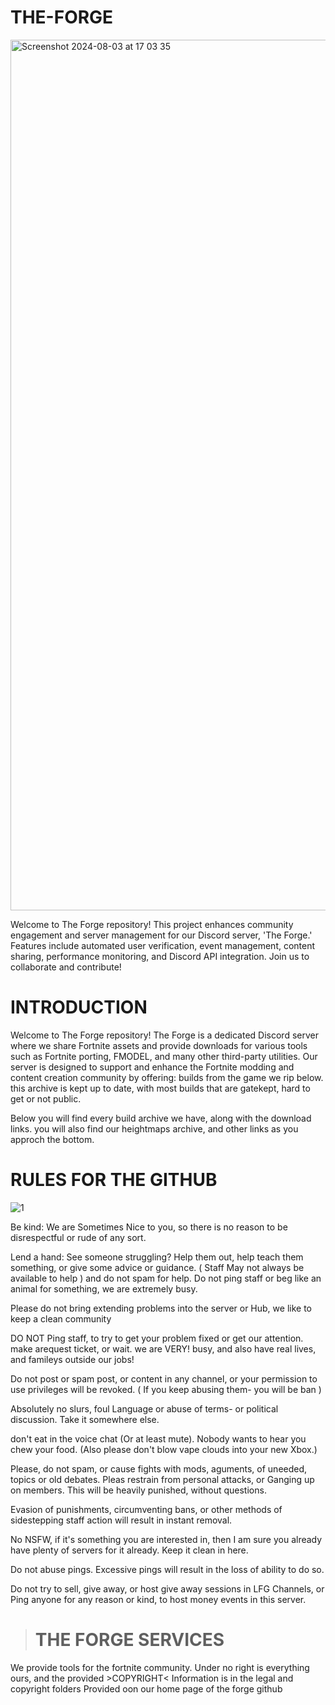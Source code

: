 # THE-FORGE

<img width="1393" alt="Screenshot 2024-08-03 at 17 03 35" src="https://github.com/user-attachments/assets/87994308-5f18-4861-8783-6a24c30fa9d6">



Welcome to The Forge repository! This project enhances community engagement and server management for our Discord server, 'The Forge.' Features include automated user verification, event management, content sharing, performance monitoring, and Discord API integration. Join us to collaborate and contribute!

# INTRODUCTION
Welcome to The Forge repository! The Forge is a dedicated Discord server where we share Fortnite assets and provide downloads for various tools such as Fortnite porting, FMODEL, and many other third-party utilities. Our server is designed to support and enhance the Fortnite modding and content creation community by offering: builds from the game we rip below. this archive is kept up to date, with most builds that are gatekept, hard to get or not public.

Below you will find every build archive we have, along with the download links. you will also find our heightmaps archive, and other links as you approch the bottom.


# RULES FOR THE GITHUB

![1](https://github.com/user-attachments/assets/7a88d803-3826-46de-a038-04bb48cb4f00)

Be kind: We are Sometimes Nice to you, so there is no reason to be disrespectful or rude of any sort.
 
Lend a hand: See someone struggling? Help them out, help teach them something, or give some advice or guidance. ( Staff May not always be available to help ) and do not spam for help. Do not ping staff or beg like an animal for something, we are extremely busy.


Please do not bring extending problems into the server or Hub, we like to keep a clean community

DO NOT Ping staff,  to try to get your problem fixed or get our attention. make arequest ticket, or wait. we are VERY! busy, and also have real lives, and famileys outside our jobs!

Do not post or spam post, or content in any channel, or your permission to use privileges will be revoked.
( If you keep abusing them- you will be ban )

Absolutely no slurs, foul Language or abuse of terms- or political discussion. Take it somewhere else.

don't eat in the voice chat (Or at least mute). Nobody wants to hear you chew your food. (Also please don't blow vape clouds into your new Xbox.)

Please, do not spam, or cause fights with mods, aguments, of uneeded, topics or old debates. Pleas restrain from personal attacks, or Ganging up on members. This will be heavily punished, without questions.

Evasion of punishments, circumventing bans, or other methods of sidestepping staff action will result in instant removal.

No NSFW, if it's something you are interested in, then I am sure you already have plenty of servers for it already. Keep it clean in here.

Do not abuse pings. Excessive pings will result in the loss of ability to do so.

Do not try to sell, give away, or host give away sessions in LFG Channels, or Ping anyone for any reason or kind, to host money events in this server.


> # THE FORGE SERVICES

We provide tools for the fortnite community. Under no right is everything ours, and the provided >COPYRIGHT< Information is in the legal and copyright folders Provided oon our home page of the forge github


